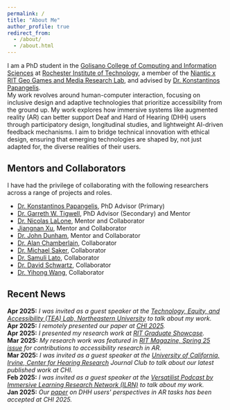 ```yaml
---
permalink: /
title: "About Me"
author_profile: true
redirect_from: 
  - /about/
  - /about.html
---
```


I am a PhD student in the [Golisano College of Computing and Information Sciences](https://www.rit.edu/computing/) at [Rochester Institute of Technology](https://www.rit.edu/), a member of the [Niantic x RIT Geo Games and Media Research Lab](https://www.rit.edu/nianticgeogameslab/), and advised by [Dr. Konstantinos Papangelis](https://www.rit.edu/directory/kxpigm-konstantinos-papangelis).   
My work revolves around human-computer interaction, focusing on inclusive design and adaptive technologies that prioritize accessibility from the ground up. My work explores how immersive systems like augmented reality (AR) can better support Deaf and Hard of Hearing (DHH) users through participatory design, longitudinal studies, and lightweight AI-driven feedback mechanisms. I aim to bridge technical innovation with ethical design, ensuring that emerging technologies are shaped by, not just adapted for, the diverse realities of their users.  


Mentors and Collaborators
---
I have had the privilege of collaborating with the following researchers across a range of projects and roles.  
* [Dr. Konstantinos Papangelis](https://www.rit.edu/directory/kxpigm-konstantinos-papangelis), PhD Advisor (Primary)  
* [Dr. Garreth W. Tigwell](https://www.garrethtigwell.com/), PhD Advisor (Secondary) and Mentor  
* [Dr. Nicolas LaLone](https://nicklalone.com/), Mentor and Collaborator  
* [Jiangnan Xu](https://www.jiangnanxu.net/), Mentor and Collaborator  
* [Dr. John Dunham](https://cryptopediacast.com/grav/john), Mentor and Collaborator  
* [Dr. Alan Chamberlain](http://www.alanchamberlain.com/), Collaborator  
* [Dr. Michael Saker](https://www.citystgeorges.ac.uk/about/people/academics/michael-saker), Collaborator  
* [Dr. Samuli Lato](https://www.utu.fi/en/people/samuli-laato), Collaborator  
* [Dr. David Schwartz](https://www.rit.edu/directory/disvks-david-schwartz), Collaborator  
* [Dr. Yihong Wang](https://scholar.xjtlu.edu.cn/en/persons/YihongWang), Collaborator  




Recent News
---
**Apr 2025:** _I was invited as a guest speaker at the [Technology, Equity, and Accessibility (TEA) Lab, Northeastern University](https://tealab.sites.northeastern.edu/research/) to talk about my work._  
**Apr 2025:** _I remotely presented our paper at [CHI 2025](https://chi2025.acm.org/)._  
**Apr 2025:** _I presented my research work at [RIT Graduate Showcase](https://www.rit.edu/graduateschool/about-graduate-showcase)._    
**Mar 2025:** _My research work was featured in [RIT Magazine, Spring 25 issue](https://www.rit.edu/news/immersive-technologies-virtually-endless-possibilities) for contributions to accessibility research in AR._    
**Mar 2025:** _I was invited as a guest speaker at the [University of California, Irvine, Center for Hearing Research](https://hearing.uci.edu/) Journal Club to talk about our latest published work at CHI._    
**Feb 2025:** _I was invited as a guest speaker at the [Versatilist Podcast by Immersive Learning Research Network (ILRN)](https://www.podomatic.com/podcasts/versatilist/episodes/2025-03-23T07_00_00-07_00) to talk about my work._    
**Jan 2025:** _Our [paper](https://dl.acm.org/doi/10.1145/3706598.3713678) on DHH users' perspectives in AR tasks has been accepted at CHI 2025._  

